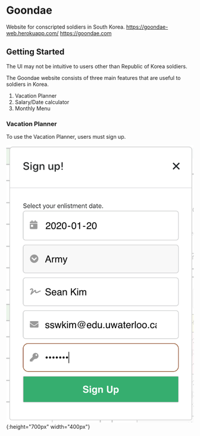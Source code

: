 # Goondae
Website for conscripted soldiers in South Korea. 
https://goondae-web.herokuapp.com/ 
https://goondae.com

## Getting Started

The UI may not be intuitive to users other than Republic of Korea soldiers.

The Goondae website consists of three main features that are useful to soldiers in Korea.
1. Vacation Planner
2. Salary/Date calculator
3. Monthly Menu

### Vacation Planner

To use the Vacation Planner, users must sign up.

![Signup screenshot](/goondae-readme/signup.png){:height="700px" width="400px"}


